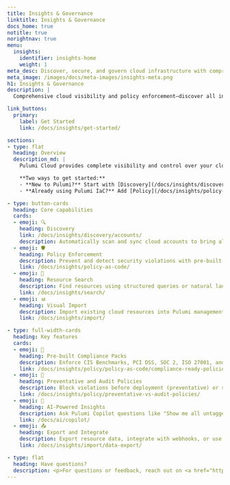 ```yaml
---
title: Insights & Governance
linktitle: Insights & Governance
docs_home: true
notitle: true
norightnav: true
menu:
  insights:
    identifier: insights-home
    weight: 1
meta_desc: Discover, secure, and govern cloud infrastructure with comprehensive visibility and policy enforcement across all your resources.
meta_image: /images/docs/meta-images/insights-meta.png
h1: Insights & Governance
description: |
  Comprehensive cloud visibility and policy enforcement—discover all infrastructure and ensure compliance, regardless of how resources were created.

link_buttons:
  primary:
    label: Get Started
    link: /docs/insights/get-started/

sections:
- type: flat
  heading: Overview
  description_md: |
    Pulumi Cloud provides complete visibility and control over your cloud infrastructure, whether resources were provisioned by Pulumi, Terraform, CloudFormation, or created manually.

    **Two ways to get started:**
    - **New to Pulumi?** Start with [Discovery](/docs/insights/discovery/accounts/) to scan existing infrastructure, then add Policy enforcement.
    - **Already using Pulumi IaC?** Add [Policy](/docs/insights/policy-as-code/) to enforce compliance before deployments reach production.

- type: button-cards
  heading: Core capabilities
  cards:
  - emoji: 🔍
    heading: Discovery
    link: /docs/insights/discovery/accounts/
    description: Automatically scan and sync cloud accounts to bring all resources under management, regardless of how they were created.
  - emoji: 🛡️
    heading: Policy Enforcement
    description: Prevent and detect security violations with pre-built compliance packs or custom policies in TypeScript, Python, or Go.
    link: /docs/insights/policy-as-code/
  - emoji: 🔎
    heading: Resource Search
    description: Find resources using structured queries or natural language with Pulumi Copilot AI.
    link: /docs/insights/search/
  - emoji: 📊
    heading: Visual Import
    description: Import existing cloud resources into Pulumi management with an intuitive visual interface.
    link: /docs/insights/import/

- type: full-width-cards
  heading: Key features
  cards:
  - emoji: 🎯
    heading: Pre-built Compliance Packs
    description: Enforce CIS Benchmarks, PCI DSS, SOC 2, ISO 27001, and other compliance frameworks out of the box.
    link: /docs/insights/policy/policy-as-code/compliance-ready-policies/
  - emoji: 🔄
    heading: Preventative and Audit Policies
    description: Block violations before deployment (preventative) or scan existing resources (audit mode) for comprehensive coverage.
    link: /docs/insights/policy/preventative-vs-audit-policies/
  - emoji: 🤖
    heading: AI-Powered Insights
    description: Ask Pulumi Copilot questions like "Show me all untagged EC2 instances" or "Find resources violating our tagging policy."
    link: /docs/ai/copilot/
  - emoji: 📤
    heading: Export and Integrate
    description: Export resource data, integrate with webhooks, or use the REST API for custom workflows.
    link: /docs/insights/import/data-export/

- type: flat
  heading: Have questions?
  description: <p>For questions or feedback, reach out on <a href="https://slack.pulumi.com" target="_blank">community Slack</a>, <a href="https://github.com/pulumi" target="_blank">GitHub</a>, or <a href="/support/">contact support</a>.</p>
---
```

